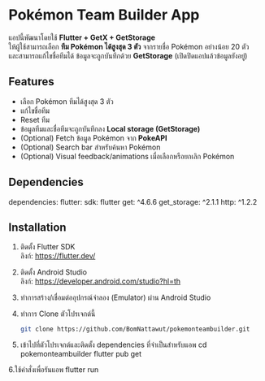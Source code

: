 # Pokémon Team Builder App

แอปนี้พัฒนาโดยใช้ **Flutter + GetX + GetStorage**  
ให้ผู้ใช้สามารถเลือก **ทีม Pokémon ได้สูงสุด 3 ตัว** จากรายชื่อ Pokémon อย่างน้อย 20 ตัว  
และสามารถแก้ไขชื่อทีมได้ ข้อมูลจะถูกบันทึกด้วย **GetStorage** (เปิดปิดแอปแล้วข้อมูลยังอยู่)  

## Features

- เลือก Pokémon ทีมได้สูงสุด 3 ตัว
- แก้ไขชื่อทีม
- Reset ทีม
- ข้อมูลทีมและชื่อทีมจะถูกบันทึกลง **Local storage (GetStorage)**
- (Optional) Fetch ข้อมูล Pokémon จาก **PokeAPI**
- (Optional) Search bar สำหรับค้นหา Pokémon
- (Optional) Visual feedback/animations เมื่อเลือกหรือยกเลิก Pokémon

## Dependencies

dependencies:
  flutter:
    sdk: flutter
  get: ^4.6.6
  get_storage: ^2.1.1
  http: ^1.2.2  

## Installation

1. ติดตั้ง Flutter SDK  
   ลิงก์: https://flutter.dev/

2. ติดตั้ง Android Studio  
   ลิงก์: https://developer.android.com/studio?hl=th

3. ทำการสร้าง/เชื่อมต่ออุปกรณ์จำลอง (Emulator) ผ่าน Android Studio

4. ทำการ Clone ตัวโปรเจกต์นี้  
   ```bash
   git clone https://github.com/BomNattawut/pokemonteambuilder.git

5. เข้าไปที่ตัวโปรเจกต์และติดตั้ง dependencies ที่จำเป็นสำหรับแอพ
  cd pokemonteambuilder
  flutter pub get


6.ใช้คำสั่งเพื่อรันแอพ  flutter run


 


